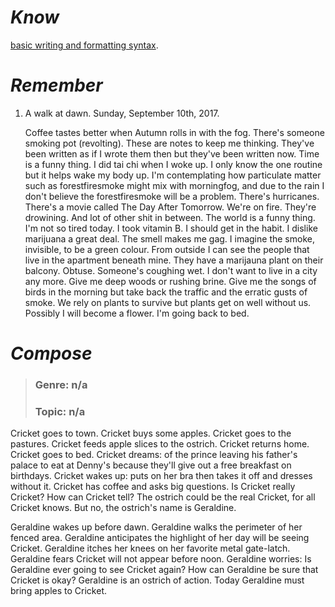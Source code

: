 # *Know*

[basic writing and formatting syntax](https://help.github.com/articles/basic-writing-and-formatting-syntax/).

# *Remember*

1. A walk at dawn.
    Sunday, September 10th, 2017.
    
    Coffee tastes better when Autumn rolls in with the fog. There's someone smoking pot (revolting). These are notes to keep me thinking. They've been written as if I wrote them then but they've been written now. Time is a funny thing. I did tai chi when I woke up. I only know the one routine but it helps wake my body up. I'm contemplating how particulate matter such as forestfiresmoke might mix with morningfog, and due to the rain I don't believe the forestfiresmoke will be a problem. There's hurricanes. There's a movie called The Day After Tomorrow. We're on fire. They're drowining. And lot of other shit in between. The world is a funny thing. I'm not so tired today. I took vitamin B. I should get in the habit. I dislike marijuana a great deal. The smell makes me gag. I imagine the smoke, invisible, to be a green colour. From outside I can see the people that live in the apartment beneath mine. They have a marijauna plant on their balcony. Obtuse. Someone's coughing wet. I don't want to live in a city any more. Give me deep woods or rushing brine. Give me the songs of birds in the morning but take back the traffic and the erratic gusts of smoke. We rely on plants to survive but plants get on well without us. Possibly I will become a flower. I'm going back to bed. 
    

# *Compose*

>### Genre: n/a
>### Topic: n/a

Cricket goes to town. Cricket buys some apples. Cricket goes to the pastures. Cricket feeds apple slices to the ostrich. Cricket returns home. Cricket goes to bed. Cricket dreams: of the prince leaving his father's palace to eat at Denny's because they'll give out a free breakfast on birthdays. Cricket wakes up: puts on her bra then takes it off and dresses without it. Cricket has coffee and asks big questions. Is Cricket really Cricket? How can Cricket tell? The ostrich could be the real Cricket, for all Cricket knows. But no, the ostrich's name is Geraldine.

Geraldine wakes up before dawn. Geraldine walks the perimeter of her fenced area. Geraldine anticipates the highlight of her day will be seeing Cricket. Geraldine itches her knees on her favorite metal gate-latch. Geraldine fears Cricket will not appear before noon. Geraldine worries: Is Geraldine ever going to see Cricket again? How can Geraldine be sure that Cricket is okay? Geraldine is an ostrich of action. Today Geraldine must bring apples to Cricket.
